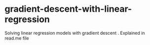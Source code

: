# gradient-descent-with-linear-regression
Solving linear regression models with gradient descent . Explained in read.me file

